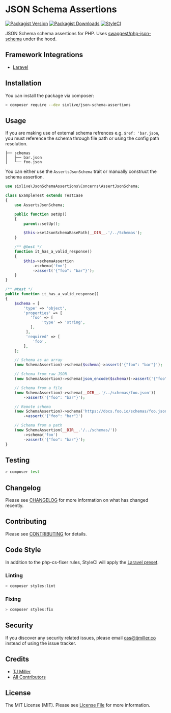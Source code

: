 # JSON Schema Assertions

[![Packagist Version](https://img.shields.io/packagist/v/sixlive/json-schema-assertions.svg?style=flat-square)](https://packagist.org/packages/sixlive/json-schema-assertions)
[![Packagist Downloads](https://img.shields.io/packagist/dt/sixlive/json-schema-assertions.svg?style=flat-square)](https://packagist.org/packages/sixlive/json-schema-assertions)
[![StyleCI](https://github.styleci.io/repos/147207965/shield)](https://github.styleci.io/repos/147207965)

JSON Schema schema assertions for PHP. Uses [swaggest/php-json-schema](https://github.com/swaggest/php-json-schema) under the hood.

## Framework Integrations

* [Laravel](https://github.com/sixlive/laravel-json-schema-assertions)

## Installation

You can install the package via composer:

```bash
> composer require --dev sixlive/json-schema-assertions
```

## Usage

If you are making use of external schema refrences e.g. `$ref: 'bar.json`, you must reference the schema through file path or using the config path resolution.

```
├── schemas
│   ├── bar.json
│   └── foo.json
```

You can either use the `AssertsJsonSchema` trait or manually construct the schema assertion.

```php
use sixlive\JsonSchemaAssertions\Concerns\AssertJsonSchema;

class ExampleTest extends TestCase
{
    use AssertsJsonSchema;

    public function setUp()
    {
        parent::setUp();

        $this->setJsonSchemaBasePath(__DIR__.'/../Schemas');
    }

    /** @test */
    function it_has_a_valid_response()
    {
        $this->schemaAssertion
            ->schema('foo')
            ->assert('{"foo": "bar"}');
    }
}
```

```php
/** @test */
public function it_has_a_valid_response()
{
    $schema = [
        'type' => 'object',
        'properties' => [
           'foo' => [
                'type' => 'string',
           ],
         ],
         'required' => [
            'foo',
        ],
    ];

    // Schema as an array
    (new SchemaAssertion)->schema($schema)->assert('{"foo": "bar"}');

    // Schema from raw JSON
    (new SchemaAssertion)->schema(json_encode($schema))->assert('{"foo": "bar"}');

    // Schema from a file
    (new SchemaAssertion)->schema(__DIR__.'/../schemas/foo.json'))
        ->assert('{"foo": "bar"}');

    // Remote schema
    (new SchemaAssertion)->schema('https://docs.foo.io/schemas/foo.json')
        ->assert('{"foo": "bar"}')

    // Schema from a path
    (new SchemaAssertion(__DIR__.'/../schemas/'))
        ->schema('foo')
        ->assert('{"foo": "bar"}');
}
```

## Testing

``` bash
> composer test
```

## Changelog

Please see [CHANGELOG](CHANGELOG.md) for more information on what has changed recently.

## Contributing

Please see [CONTRIBUTING](CONTRIBUTING.md) for details.

## Code Style
In addition to the php-cs-fixer rules, StyleCI will apply the [Laravel preset](https://docs.styleci.io/presets#laravel).

### Linting
```bash
> composer styles:lint
```

### Fixing
```bash
> composer styles:fix
```

## Security

If you discover any security related issues, please email oss@tjmiller.co instead of using the issue tracker.

## Credits

- [TJ Miller](https://github.com/sixlive)
- [All Contributors](../../contributors)

## License

The MIT License (MIT). Please see [License File](LICENSE.md) for more information.

